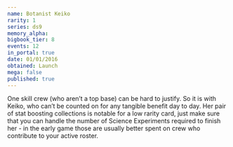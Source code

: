 ```yaml
---
name: Botanist Keiko
rarity: 1
series: ds9
memory_alpha:
bigbook_tier: 8
events: 12
in_portal: true
date: 01/01/2016
obtained: Launch
mega: false
published: true
---
```


One skill crew (who aren’t a top base) can be hard to justify. So it is with Keiko, who can’t be counted on for any tangible benefit day to day. Her pair of stat boosting collections is notable for a low rarity card, just make sure that you can handle the number of Science Experiments required to finish her - in the early game those are usually better spent on crew who contribute to your active roster.
